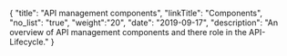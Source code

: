{
    "title": "API management components",
    "linkTitle": "Components",
    "no_list": "true",
    "weight":"20",
    "date": "2019-09-17",
    "description": "An overview of API management components and there role in the API-Lifecycle."
}

